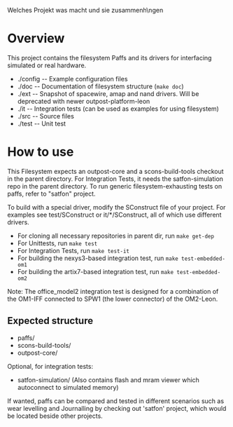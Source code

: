 Welches Projekt was macht und sie zusammenh\ngen

Overview
========

This project contains the filesystem Paffs and its drivers for interfacing simulated or real hardware.

- ./config
 -- Example configuration files
- ./doc
 -- Documentation of filesystem structure (`make doc`)
- ./ext
 -- Snapshot of spacewire, amap and nand drivers. Will be deprecated with newer outpost-platform-leon
- ./it
 -- Integration tests (can be used as examples for using filesystem)
- ./src
 -- Source files
- ./test
 -- Unit test


How to use
==========

This Filesystem expects an outpost-core and a scons-build-tools checkout in the parent directory.
For Integration Tests, it needs the satfon-simulation repo in the parent directory.
To run generic filesystem-exhausting tests on paffs, refer to "satfon" project.

To build with a special driver, modify the SConstruct file of your project. For examples see test/SConstruct or it/*/SConstruct, all of which use different drivers.

- For cloning all necessary repositories in parent dir, run `make get-dep`
- For Unittests, run `make test`
- For Integration Tests, run `make test-it`
- For building the nexys3-based integration test, run `make test-embedded-om1`
- For building the artix7-based integration test, run `make test-embedded-om2`

Note: The office_model2 integration test is designed for a combination of the OM1-IFF connected to SPW1 (the lower connector) of the OM2-Leon.

Expected structure
------
- paffs/
- scons-build-tools/
- outpost-core/

Optional, for integration tests:
- satfon-simulation/    (Also contains flash and mram viewer which autoconnect to simulated memory) 

If wanted, paffs can be compared and tested in different scenarios such as wear levelling and Journalling by checking out 'satfon' project, which would be located beside other projects.